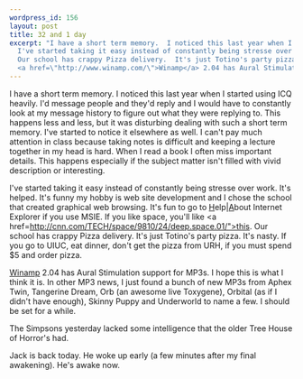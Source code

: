 ```yaml
--- 
wordpress_id: 156
layout: post
title: 32 and 1 day
excerpt: "I have a short term memory.  I noticed this last year when I started using ICQ heavily.  I'd message people and they'd reply and I would have to constantly look at my message history to figure out what they were replying to.  This happens less and less, but it was disturbing dealing with such a short term memory.  I've started to notice it elsewhere as well.  I can't pay much attention in class because taking notes is difficult and keeping a lecture together in my head is hard.  When I read a book I often miss important details.  This happens especially if the subject matter isn't filled with vivid description or interesting.<p>\r\n\
  I've started taking it easy instead of constantly being stresse over work.  It's helped.  It's funny my hobby is web site development and I chose the school that created graphical web browsing.  It's fun to go to <u>H</u>elp|<u>A</u>bout Internet Explorer if you use MSIE.  If you like space, you'll like <a href=http://cnn.com/TECH/space/9810/24/deep.space.01/\">this</a>.\r\n\
  Our school has crappy Pizza delivery.  It's just Totino's party pizza.  It's nasty.  If you go to UIUC, eat dinner, don't get the pizza from URH, if you must spend $5 and order pizza.<p>\r\n\
  <a href=\"http://www.winamp.com/\">Winamp</a> 2.04 has Aural Stimulation support for MP3s.  I hope this is what I think it is.  In other MP3 news, I just found a bunch of new MP3s from Aphex Twin, Tangerine Dream, Orb (an awesome live Toxygene), Orbital (as if I didn't have enough), Skinny Puppy and Underworld to name a few.  I should be set for a while.<p>The Simpsons yesterday lacked some intelligence that the older Tree House of Horror's had.<p>Jack is back today.  He woke up early (a few minutes after my final awakening).  He's awake now.  "
---
```

I have a short term memory.  I noticed this last year when I started using ICQ heavily.  I'd message people and they'd reply and I would have to constantly look at my message history to figure out what they were replying to.  This happens less and less, but it was disturbing dealing with such a short term memory.  I've started to notice it elsewhere as well.  I can't pay much attention in class because taking notes is difficult and keeping a lecture together in my head is hard.  When I read a book I often miss important details.  This happens especially if the subject matter isn't filled with vivid description or interesting.<p>
I've started taking it easy instead of constantly being stresse over work.  It's helped.  It's funny my hobby is web site development and I chose the school that created graphical web browsing.  It's fun to go to <u>H</u>elp|<u>A</u>bout Internet Explorer if you use MSIE.  If you like space, you'll like <a href=http://cnn.com/TECH/space/9810/24/deep.space.01/">this</a>.
Our school has crappy Pizza delivery.  It's just Totino's party pizza.  It's nasty.  If you go to UIUC, eat dinner, don't get the pizza from URH, if you must spend $5 and order pizza.<p>
<a href="http://www.winamp.com/">Winamp</a> 2.04 has Aural Stimulation support for MP3s.  I hope this is what I think it is.  In other MP3 news, I just found a bunch of new MP3s from Aphex Twin, Tangerine Dream, Orb (an awesome live Toxygene), Orbital (as if I didn't have enough), Skinny Puppy and Underworld to name a few.  I should be set for a while.<p>The Simpsons yesterday lacked some intelligence that the older Tree House of Horror's had.<p>Jack is back today.  He woke up early (a few minutes after my final awakening).  He's awake now.  
